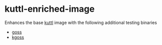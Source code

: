 # kuttl-enriched-image

Enhances the base [kuttl](https://github.com/kudobuilder/kuttl) image with the following additional testing binaries
* [goss](https://github.com/goss-org/goss)
* [kgoss](https://github.com/goss-org/goss/blob/master/extras/kgoss/README.md)
